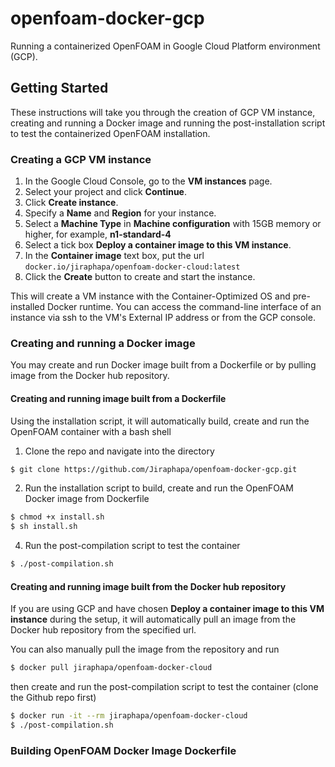 # openfoam-docker-gcp
 
Running a containerized OpenFOAM in Google Cloud Platform environment (GCP). 

## Getting Started

These instructions will take you through the creation of GCP VM instance, creating and running a Docker image and running the post-installation script to test the containerized OpenFOAM installation.

### Creating a GCP VM instance

1. In the Google Cloud Console, go to the **VM instances** page.
2. Select your project and click **Continue**.
3. Click **Create instance**.
4. Specify a **Name** and **Region** for your instance.
5. Select a **Machine Type** in **Machine configuration** with 15GB memory or higher, for example, **n1-standard-4** 
6. Select a tick box **Deploy a container image to this VM instance**.
7. In the **Container image** text box, put the url `docker.io/jiraphapa/openfoam-docker-cloud:latest`
8. Click the **Create** button to create and start the instance.

This will create a VM instance with the Container-Optimized OS and pre-installed Docker runtime. You can access the command-line interface of an instance via ssh to the VM's External IP address or from the GCP console.


### Creating and running a Docker image 
You may create and run Docker image built from a Dockerfile or by pulling image from the Docker hub repository.
#### Creating and running image built from a Dockerfile
Using the installation script, it will automatically build, create and run the OpenFOAM container with a bash shell

1. Clone the repo and navigate into the directory
```sh
$ git clone https://github.com/Jiraphapa/openfoam-docker-gcp.git
```
2. Run the installation script to build, create and run the OpenFOAM Docker image from Dockerfile
```sh
$ chmod +x install.sh
$ sh install.sh
```
4. Run the post-compilation script to test the container
```sh
$ ./post-compilation.sh
```
#### Creating and running image built from the Docker hub repository
If you are using GCP and have chosen **Deploy a container image to this VM instance** during the setup, it will automatically pull an image from the Docker hub repository from the specified url. 

You can also manually pull the image from the repository and run 
```sh
$ docker pull jiraphapa/openfoam-docker-cloud
```
then create and run the post-compilation script to test the container (clone the Github repo first)
```sh
$ docker run -it --rm jiraphapa/openfoam-docker-cloud
$ ./post-compilation.sh
```
### Building OpenFOAM Docker Image Dockerfile
